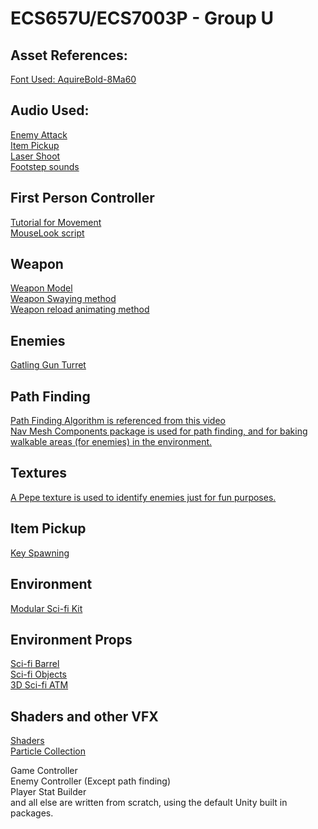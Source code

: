 # ECS657U/ECS7003P - Group U

## Asset References: 
[Font Used: AquireBold-8Ma60](https://fontsme.com/aquire.font)

## Audio Used: 
[Enemy Attack](https://www.soundboard.com/sb/sound/897791)  
[Item Pickup](http://freesoundeffect.net/sound/pickup-generic-pickup-sfx-collection-item-2-sound-effect)  
[Laser Shoot](https://freesound.org/people/MusicLegends/sounds/344310/)  
[Footstep sounds](https://assetstore.unity.com/packages/audio/sound-fx/classic-footstep-sfx-173668)  

## First Person Controller 
[Tutorial for Movement](https://www.youtube.com/watch?v=_QajrabyTJc)  
[MouseLook script](https://assetstore.unity.com/packages/tools/input-management/mini-first-person-controller-174710)  

## Weapon 
[Weapon Model](https://assetstore.unity.com/packages/3d/props/guns/sci-fi-futuristic-hand-gun-90249)  
[Weapon Swaying method](https://www.youtube.com/watch?v=6hyQ2rPkMDY&t=125s)  
[Weapon reload animating method](https://www.youtube.com/watch?v=SyGgAwBydTw)  

## Enemies
[Gatling Gun Turret](https://assetstore.unity.com/packages/3d/environments/sci-fi/sci-fi-barrel-175837)  


## Path Finding
[Path Finding Algorithm is referenced from this video](https://www.youtube.com/watch?v=UjkSFoLxesw)  
[Nav Mesh Components package is used for path finding, and for baking walkable areas (for enemies) in the environment.](https://github.com/Unity-Technologies/NavMeshComponents)  

## Textures
[A Pepe texture is used to identify enemies just for fun purposes.](https://www.hiclipart.com/free-transparent-background-png-clipart-xzzdi)  

## Item Pickup
[Key Spawning](https://www.youtube.com/watch?v=IXDvl8aTM_M)  

## Environment
[Modular Sci-fi Kit](https://assetstore.unity.com/packages/3d/environments/3d-free-modular-kit-85732)  

## Environment Props
[Sci-fi Barrel](https://assetstore.unity.com/packages/3d/environments/sci-fi/sci-fi-barrel-175837)  
[Sci-fi Objects](https://assetstore.unity.com/packages/3d/environments/sci-fi/sci-fi-objects-pack-1-170478)  
[3D Sci-fi ATM](https://assetstore.unity.com/packages/3d/environments/sci-fi/atm-95057)  

## Shaders and other VFX
[Shaders](https://assetstore.unity.com/packages/vfx/shaders/ultimate-10-shaders-168611)  
[Particle Collection](https://assetstore.unity.com/packages/vfx/particles/sherbb-s-particle-collection-170798#content)  

Game Controller  
Enemy Controller (Except path finding)  
Player Stat Builder  
and all else are written from scratch, using the default Unity built in packages.  




